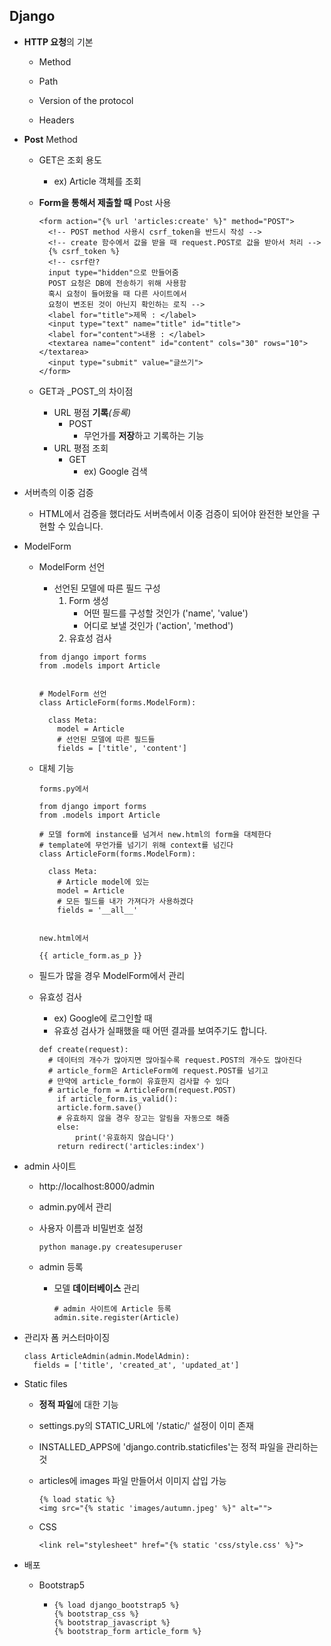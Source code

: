 ## Django

* **HTTP 요청**의 기본

  * Method

  * Path

  * Version of the protocol

  * Headers

    

* **Post** Method

  * GET은 조회 용도

    * ex) Article 객체를 조회

  * **Form을 통해서 제출할 때** Post 사용

    ```django
    <form action="{% url 'articles:create' %}" method="POST">
      <!-- POST method 사용시 csrf_token을 반드시 작성 -->
      <!-- create 함수에서 값을 받을 때 request.POST로 값을 받아서 처리 -->
      {% csrf_token %}
      <!-- csrf란? 
      input type="hidden"으로 만들어줌 
      POST 요청은 DB에 전송하기 위해 사용함
      혹시 요청이 들어왔을 때 다른 사이트에서 
      요청이 변조된 것이 아닌지 확인하는 로직 -->
      <label for="title">제목 : </label>
      <input type="text" name="title" id="title">
      <label for="content">내용 : </label>
      <textarea name="content" id="content" cols="30" rows="10"></textarea>
      <input type="submit" value="글쓰기">
    </form>
    ```

  * GET과 _POST_의 차이점

    * URL 평점 **기록**_(등록)_
      * POST
        * 무언가를 **저장**하고 기록하는 기능
    * URL 평점 조회
      * GET
        * ex) Google 검색



* 서버측의 이중 검증
  * HTML에서 검증을 했더라도 서버측에서 이중 검증이 되어야 완전한 보안을 구현할 수 있습니다.



* ModelForm

  * ModelForm 선언

    * 선언된 모델에 따른 필드 구성
      1. Form 생성
         * 어떤 필드를 구성할 것인가 ('name', 'value') 
         * 어디로 보낼 것인가 ('action', 'method')
      2. 유효성 검사
  
    ```django
    from django import forms
    from .models import Article
    
    
    # ModelForm 선언
    class ArticleForm(forms.ModelForm):
      
      class Meta:
        model = Article
        # 선언된 모델에 따른 필드들
        fields = ['title', 'content']
    ```
  
    
  
  * 대체 기능
  
    ```django
    forms.py에서 
    
    from django import forms
    from .models import Article
    
    # 모델 form에 instance를 넘겨서 new.html의 form을 대체한다
    # template에 무언가를 넘기기 위해 context를 넘긴다 
    class ArticleForm(forms.ModelForm):
    
      class Meta:
        # Article model에 있는
        model = Article
        # 모든 필드를 내가 가져다가 사용하겠다
        fields = '__all__'
    
    
    new.html에서
    
    {{ article_form.as_p }}
    
    ```
  
    
  
  * 필드가 많을 경우 ModelForm에서 관리
  
  * 유효성 검사  
  
    * ex) Google에 로그인할 때
    * 유효성 검사가 실패했을 때 어떤 결과를 보여주기도 합니다.
  
    ```django
    def create(request):
      # 데이터의 개수가 많아지면 많아질수록 request.POST의 개수도 많아진다
      # article_form은 ArticleForm에 request.POST를 넘기고 
      # 만약에 article_form이 유효한지 검사할 수 있다
      # article_form = ArticleForm(request.POST)
    	if article_form.is_valid():
    	article.form.save()
    	# 유효하지 않을 경우 장고는 알림을 자동으로 해줌
    	else:
    		print('유효하지 않습니다')
        return redirect('articles:index')
    ```
  
    

* admin 사이트

  * http://localhost:8000/admin

  * admin.py에서 관리

  * 사용자 이름과 비밀번호 설정

    ```django
    python manage.py createsuperuser
    ```

    

  * admin 등록

    * 모델 **데이터베이스** 관리

      ```django
      # admin 사이트에 Article 등록
      admin.site.register(Article)
      ```

      

* 관리자 폼 커스터마이징

  ```django
  class ArticleAdmin(admin.ModelAdmin):
    fields = ['title', 'created_at', 'updated_at']
  ```



* Static files

  * **정적 파일**에 대한 기능

  * settings.py의 STATIC_URL에 '/static/' 설정이 이미 존재

  * INSTALLED_APPS에 'django.contrib.staticfiles'는 정적 파일을 관리하는 것

  * articles에 images 파일 만들어서 이미지 삽입 가능

    ```django
    {% load static %}
    <img src="{% static 'images/autumn.jpeg' %}" alt="">
    ```

    

  * CSS 

    ```django
    <link rel="stylesheet" href="{% static 'css/style.css' %}">
    ```

    

* 배포

  * Bootstrap5

    * ```django
      {% load django_bootstrap5 %}
      {% bootstrap_css %}
      {% bootstrap_javascript %}
      {% bootstrap_form article_form %}
      ```

      